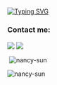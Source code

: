 <br/>

[![Typing SVG](https://readme-typing-svg.herokuapp.com?font=Fira+Code&size=21&duration=2800&pause=1000&color=9F5682&center=true&vCenter=true&width=485&lines=%F0%9F%91%8B+This+is+Nancy;Welcome+to+my+Github+page+%F0%9F%A5%B3;I'm+a...;Web+Development+TA+%40+Brainstation;Fullstack+Developer;I+love...%F0%9F%91%A9%E2%80%8D%F0%9F%92%BB%F0%9F%8C%8C%E2%9C%88%EF%B8%8F%E2%9B%B7%F0%9F%9B%B9%F0%9F%8D%A6%F0%9F%8E%AE%F0%9F%8E%A7...and+more..!;Connect+with+me+%E2%A4%B5)](https://git.io/typing-svg)

  
### Contact me:

  <a href="https://github.com/nancy-sun" target="_blank"><img align="center" src="https://img.shields.io/badge/github-%23121011.svg?style=for-the-badge&logo=github&logoColor=white" /></a>   <a href="https://linkedin.com/in/-nancy-sun" target="_blank"><img align="center" src="https://img.shields.io/badge/linkedin-%230077B5.svg?style=for-the-badge&logo=linkedin&logoColor=white" /></a>  
  
    
<p>&nbsp;<img align="center" src="https://github-readme-stats.vercel.app/api?username=nancy-sun&show_icons=true&theme=omni&locale=en" alt="nancy-sun" /></p>

<p><img align="center" src="https://github-readme-streak-stats.herokuapp.com/?user=nancy-sun&theme=omni" alt="nancy-sun" /></p>






